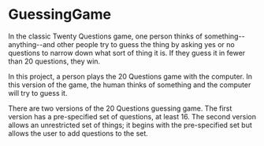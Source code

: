 # GuessingGame

In the classic Twenty Questions game, one person thinks of something--anything--and other
people try to guess the thing by asking yes or no questions to narrow down what sort of thing it
is. If they guess it in fewer than 20 questions, they win.

In this project, a person plays the 20 Questions game with the
computer. In this version of the game, the human thinks of something and the computer will try
to guess it. 

There are two versions of the 20 Questions guessing game. The first version has a
pre-specified set of questions, at least 16. The second version allows an unrestricted set of
things; it begins with the pre-specified set but allows the user to add questions to the set.
